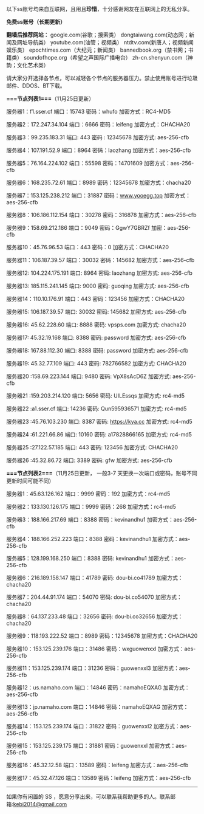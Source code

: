 以下ss账号均来自互联网，且用且**珍惜**，十分感谢网友在互联网上的无私分享。

**免费ss账号（长期更新）**

**翻墙后推荐网站：** google.com(谷歌；搜索类） dongtaiwang.com(动态网；新闻及网址导航类）  youtube.com(油管；视频类）  ntdtv.com(新唐人；视频新闻娱乐类）    epochtimes.com（大纪元；新闻类）   bannedbook.org（禁书网；书籍类）   soundofhope.org（希望之声国际广播电台）
    zh-cn.shenyun.com（神韵；文化艺术类）

请大家分开选择各节点，可以减轻各个节点的服务器压力。禁止使用账号进行垃圾邮件、DDOS、BT下载。

**===节点列表1===**（11月25日更新）

服务器1：f1.sser.cf
端口：15743
密码：whufo
加密方式：RC4-MD5

服务器2：172.247.34.104
端口：6666
密码：leifeng
加密方式：CHACHA20


服务器3：99.235.183.31
端口:  443
密码 : 12345678
加密方式: aes-256-cfb


服务器4：107.191.52.9
端口：8964
密码：laozhang
加密方式：aes-256-cfb


服务器5：76.164.224.102
端口：55598
密码：14701609
加密方式：aes-256-cfb


服务器6：168.235.72.61
端口：8989
密码：12345678
加密方式：chacha20

服务器7：153.125.238.212
端口：31887
密码：www.yooegg.top
加密方式：aes-256-cfb

服务器8：106.186.112.154
端口：30278
密码：316878
加密方式：aes-256-cfb

服务器9：158.69.212.186
端口：9049
密码：GgwY7GBRZf
加密：aes-256-cfb

服务器10：45.76.96.53
端口：443
密码：0
加密方式：CHACHA20


服务器11：106.187.39.57
端口：30032
密码：145682
加密方式：aes-256-cfb

服务器12: 104.224.175.191 
端口: 8964
密码: laozhang
加密方式: aes-256-cfb


服务器13: 185.115.241.145
端口: 9000
密码: guoqing
加密方式: aes-256-cfb

服务器14：110.10.176.91
端口：443
密码：123456
加密方式：CHACHA20


服务器15: 106.187.39.57
端口: 30032
密码: 145682
加密方式: aes-256-cfb

服务器16: 45.62.228.60
端口: 8888
密码: vpsps.com
加密方式: chacha20

服务器17: 45.32.19.168
端口: 8388
密码: password
加密方式: aes-256-cfb

服务器18: 167.88.112.30
端口: 8388
密码: password
加密方式: aes-256-cfb

服务器19: 45.32.77.109
端口: 443
密码: 782766582
加密方式: CHACHA20


服务器20 :158.69.223.144
端口: 9480
密码: VpX8sAcD6Z
加密方式: aes-256-cfb

服务器21 :159.203.214.120
端口: 5656
密码: UILEssqs
加密方式: rc4-md5

服务器22 :a1.sser.cf
端口: 14236
密码: Qun595936571
加密方式: rc4-md5

服务器23 :45.76.103.230
端口: 8387
密码: https://kya.cc
加密方式: rc4-md5

服务器24 :61.221.66.86
端口: 10160
密码: a17828866165
加密方式: rc4-md5


服务器25 :27.122.57.185
端口: 443
密码: 123456
加密方式: CHACHA20

服务器26 :45.32.86.72
端口: 3389
密码: gfw
加密方式: aes-256-cfb





**===节点列表2===**（11月25日更新， 一般3-7 天更换一次端口或密码，账号不同更新时间可能不同）

服务器1：45.63.126.162  端口：9999  密码：192   加密方式：rc4-md5

服务器2：133.130.126.175  端口：9999  密码：268   加密方式：rc4-md5

服务器3：188.166.217.69  端口：8388  密码：kevinandhu1   加密方式：aes-256-cfb

服务器4：188.166.252.223 端口：8388  密码：kevinandhu1   加密方式：aes-256-cfb

服务器5：128.199.168.250 端口：8388  密码: kevinandhu1  加密方式：aes-256-cfb

服务器6：216.189.158.147 端口：41789  密码: dou-bi.co41789 加密方式：chacha20

服务器7：204.44.91.174 端口：54070  密码: dou-bi.co54070 加密方式：chacha20

服务器8：64.137.233.48 端口：32656 密码: dou-bi.co32656 加密方式：chacha20

服务器9：118.193.222.52  端口：8989  密码：12345678  加密方式：CHACHA20

服务器10：153.125.239.176  端口：31486  密码：wxguowenxxl  加密方式：aes-256-cfb

服务器11：153.125.239.174  端口：31236  密码：guowenxxl3  加密方式：aes-256-cfb

服务器12：us.namaho.com  端口：14846  密码：namahoEQXAG  加密方式：aes-256-cfb

服务器13：jp.namaho.com  端口：14846  密码：namahoEQXAG  加密方式：aes-256-cfb

服务器14：153.125.239.174  端口：31822  密码：guowenxxl2  加密方式：aes-256-cfb

服务器15：153.125.239.175  端口：31881  密码：guowenxxl  加密方式：aes-256-cfb

服务器16：45.32.12.58    端口：13589  密码：leifeng  加密方式：aes-256-cfb

服务器17：45.32.47.126   端口：13589  密码：leifeng  加密方式：aes-256-cfb




***


如果你有闲置的 SS ，愿意分享出来，可以联系我帮助更多的人。联系邮箱:kebi2014@gmail.com



